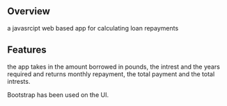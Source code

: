 ## Overview

a javasrcipt web based app for calculating loan repayments

## Features 

the app takes in the amount borrowed in pounds, the intrest and the years required  and returns monthly repayment, the total payment and the total intrests.

Bootstrap has been used on the UI.





